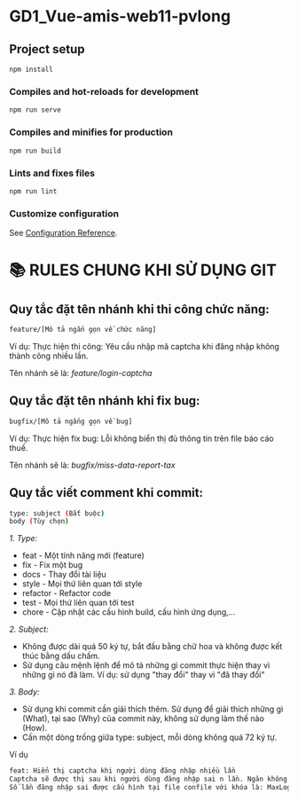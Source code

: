 # GD1_Vue-amis-web11-pvlong

## Project setup

```
npm install
```

### Compiles and hot-reloads for development

```
npm run serve
```

### Compiles and minifies for production

```
npm run build
```

### Lints and fixes files

```
npm run lint
```

### Customize configuration

See [Configuration Reference](https://cli.vuejs.org/config/).

#

# 📚 RULES CHUNG KHI SỬ DỤNG GIT

## Quy tắc đặt tên nhánh khi thi công chức năng:

```bash
feature/[Mô tả ngắn gọn về chức năng]
```

Ví dụ: Thực hiện thi công: Yêu cầu nhập mã captcha khi đăng nhập không thành công nhiều lần.

Tên nhánh sẽ là: _feature/login-captcha_

## Quy tắc đặt tên nhánh khi fix bug:

```bash
bugfix/[Mô tả ngắng gọn về bug]
```

Ví dụ: Thực hiện fix bug: Lỗi không biển thị đủ thông tin trên file báo cáo thuế.

Tên nhánh sẽ là: _bugfix/miss-data-report-tax_

## Quy tắc viết comment khi commit:

```bash
type: subject (Bắt buộc)
body (Tùy chọn)
```

_1. Type:_

- feat - Một tính năng mới (feature)
- fix - Fix một bug
- docs - Thay đổi tài liệu
- style - Mọi thứ liên quan tới style
- refactor - Refactor code
- test - Mọi thứ liên quan tới test
- chore - Cập nhật các cấu hình build, cấu hình ứng dụng,...

_2. Subject:_

- Không được dài quá 50 ký tự, bắt đầu bằng chữ hoa và không được kết thúc bằng dấu chấm.
- Sử dụng câu mệnh lệnh để mô tả những gì commit thực hiện thay vì những gì nó đã làm. Ví dụ: sử dụng "thay đổi" thay vì "đã thay đổi"

_3. Body:_

- Sử dụng khi commit cần giải thích thêm. Sử dụng để giải thích những gì (What), tại sao (Why) của commit này, không sử dụng làm thế nào (How).
- Cần một dòng trống giữa type: subject, mỗi dòng không quá 72 ký tự.

Ví dụ

```bash
feat: Hiển thị captcha khi người dùng đăng nhập nhiều lần
Captcha sẽ được thị sau khi người dùng đăng nhập sai n lần. Ngăn không cho phép người dùng viết các công cụ tự động dò mật khẩu.
Số lần đăng nhập sai được cấu hình tại file confile với khóa là: MaxLoginFail.
```
